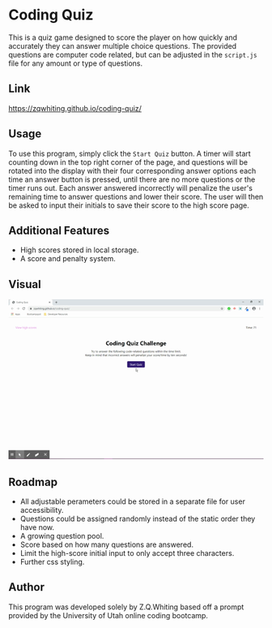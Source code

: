 # Coding Quiz
This is a quiz game designed to score the player on how quickly and accurately they can answer multiple choice questions. The provided questions are computer code related, but can be adjusted in the `script.js` file for any amount or type of questions.

## Link
https://zqwhiting.github.io/coding-quiz/

## Usage
To use this program, simply click the `Start Quiz` button. A timer will start counting down in the top right corner of the page, and questions will be rotated into the display with their four corresponding answer options each time an answer button is pressed, until there are no more questions or the timer runs out. Each answer answered incorrectly will penalize the user's remaining time to answer questions and lower their score. The user will then be asked to input their initials to save their score to the high score page.

## Additional Features
* High scores stored in local storage.
* A score and penalty system.

## Visual
![Coding Quiz Program](./assets/images/gif.gif)

## Roadmap
* All adjustable perameters could be stored in a separate file for user accessibility.
* Questions could be assigned randomly instead of the static order they have now.
* A growing question pool.
* Score based on how many questions are answered.
* Limit the high-score initial input to only accept three characters.
* Further css styling.

## Author
This program was developed solely by Z.Q.Whiting based off a prompt provided by the University of Utah online coding bootcamp.
